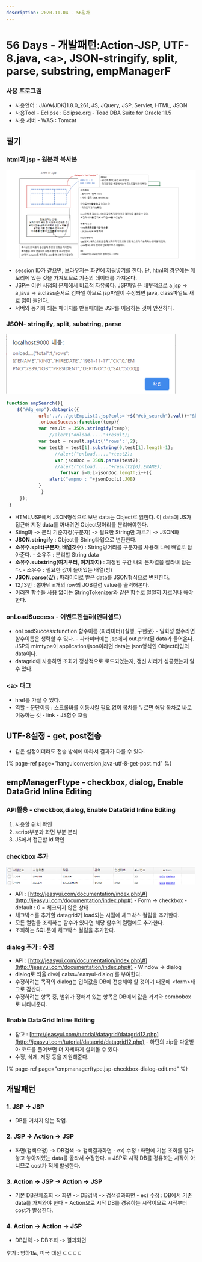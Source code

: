 ```yaml
---
description: 2020.11.04 - 56일차
---
```


# 56 Days - 개발패턴:Action-JSP, UTF-8.java, &lt;a&gt;, JSON-stringify, split, parse, substring, empManagerF

### 사용 프로그램

* 사용언어 : JAVA\(JDK\)1.8.0\_261, JS, JQuery, JSP, Servlet, HTML, JSON
* 사용Tool  - Eclipse : Eclipse.org - Toad DBA Suite for Oracle 11.5
* 사용 서버 - WAS : Tomcat

## 필기

### html과 jsp - 원본과 복사본

![](../../.gitbook/assets/1%20%2858%29.png)

* session ID가 같으면, 브라우저는 화면에 끼워넣기를 한다. 단, html의 경우에는 메모리에 있는 것을 가져오므로 기존의 데이터를 가져온다.
* JSP는 이런 시점의 문제에서 비교적 자유롭다. JSP파일은 내부적으로 a.jsp -&gt; a.java -&gt; a.class순서로 컴파일 하므로 jsp파일이 수정되면 java, class파일도 새로 읽어 들인다.
* 서버와 동기화 되는 페이지를 만들때에는 JSP를 이용하는 것이 안전하다.

### JSON- stringify, split, substring, parse

![9&#xBC88; &#xB2E8;&#xC704;&#xD14C;&#xC2A4;&#xD2B8;](../../.gitbook/assets/2%20%2845%29.png)

```javascript
function empSearch(){        	 
    $("#dg_emp").datagrid({            	
            url:'../../getEmpList2.jsp?cols='+$("#cb_search").val()+"&keyword="+$("#sb_keyword").val();
            ,onLoadSuccess:function(temp){            		
            var result = JSON.stringify(temp);   
   			   	//alert("onload....."+result);
            var test = result.split('"rows":',2);
            var test2 = test[1].substring(0,test[1].length-1);
   			 	  //alert("onload....."+test2); 
   			 	  var jsonDoc = JSON.parse(test2);
   			 	  //alert("onload....."+result2[0].ENAME); 
     			 	for(var i=0;i>jsonDoc.length;i++){
	            alert("empno : "+jsonDoc[i].JOB)
            }	
   			 }		
     });
 }
```

* HTML/JSP에서 JSON형식으로 보낸 data는 Object로 읽힌다. 이 data에 JS가 접근해 지정 data를 꺼내려면 Object덩어리를 분리해야한다.
* Sting화 -&gt; 분리 기준지정\(구분자\) -&gt; 필요한 String만 자르기 -&gt; JSON화
* **JSON.stringif**y : Object를 String타입으로 변환한다.
* **소유주.split\(구분자, 배열갯수\)** : String덩어리를 구분자를 사용해 나눠 배열로 담아준다. - 소유주 : 분리할 String data
* **소유주.substring\(여기부터, 여기까지\)** : 지정된 구간 내의 문자열을 잘라내 담는다. - 소유주 : 필요한 값이 들어있는 배열\(방\)
* **JSON.parse\(값\)** : 파라미터로 받은 data를 JSON형식으로 변환한다.
* 12,13번 : 뽑아낸 n개의 row의 JOB컬럼 value를 출력해본다.
* 이러한 함수들 사용 없이는 StringTokenizer와 같은 함수로 일일히 자르거나 해야한다.

### onLoadSuccess - 이벤트핸들러\(인터셉트\)

* onLoadSuccess:function 함수이름 \(파라미터\){실행, 구현문} - 일회성 함수라면 함수이름은 생략할 수 있다. - 파라미터에는 jsp에서 out.print된  data가 들어온다.   JSP의 mimtype이 application/json이라면 data는 json형식인 Object타입의 data이다.
* datagrid에 사용하면 조회가 정상적으로 로드되었는지, 갱신 처리가 성공했는지 알 수 있다.

### &lt;a&gt; 태그

* href를 가질 수 있다.
* 역할 - 문단이동 : 스크롤바를 이동시킬 필요 없이 목차를 누르면 해당 목차로 바로 이동하는 것 - link - JS함수 호출

## UTF-8설정 - get, post전송

* 같은 설정이더라도 전송 방식에 따라서 결과가 다를 수 있다.

{% page-ref page="hangulconversion.java-utf-8-get-post.md" %}

## empManagerFtype - checkbox, dialog, Enable DataGrid Inline Editing

### API활용 - checkbox,dialog, Enable DataGrid Inline Editing

1. 사용할 위치 확인
2. script부분과 화면 부분 분리
3. JS에서 접근할 id 확인

### checkbox 추가

![](../../.gitbook/assets/1%20%2857%29.png)

*  API : [http://jeasyui.com/documentation/index.php\#](http://jeasyui.com/documentation/index.php#) - Form -&gt; checkbox - default : 0 = 체크되지 않은 상태
* 체크박스를 추가할 datagrid가 load되는 시점에 체크박스 컬럼을 추가한다.
* 모든 컬럼을 조회하는 함수가 있다면 해당 함수의 컬럼에도 추가한다.
* 조회하는 SQL문에 체크박스 컬럼을 추가한다.

### dialog 추가 : 수정

*  API : [http://jeasyui.com/documentation/index.php\#](http://jeasyui.com/documentation/index.php#) - Window -&gt; dialog
* dialog로 띄울 div에 calss='easyui-dialog'를 부여한다.
* 수정하려는 목적의 dialog는 입력값을 DB에 전송해야 할 것이기 때문에 &lt;form&gt;태그로 감싼다.
* 수정하려는 항목 중, 범위가 정해져 있는 항목은 DB에서 값을 가져와 combobox로 나타내준다.

### Enable DataGrid Inline Editing

* 참고 : [http://jeasyui.com/tutorial/datagrid/datagrid12.php](http://jeasyui.com/tutorial/datagrid/datagrid12.php) - 하단의 zip을 다운받아 코드를 풀어보면 더 자세하게 살펴볼 수 있다.
* 수정, 삭제, 저장 등을 지원해준다.

{% page-ref page="empmanagerftype.jsp-checkbox-dialog-edit.md" %}

## 개발패턴

### 1. JSP -&gt; JSP

* DB를 거치지 않는 작업.

### 2. JSP -&gt; Action -&gt; JSP

* 화면\(검색요청\) -&gt; DB검색 -&gt; 검색결과화면 - ex\) 수정 : 화면에 기본 조회를 깔아 놓고 놓아져있는 data를 골라서 수정한다. = JSP로 시작   DB를 경유하는 시작이 아니므로 cost가 적게 발생한다.

### 3. Action -&gt; JSP -&gt; Action -&gt; JSP

* 기본 DB전체조회 -&gt; 화면 -&gt; DB검색 -&gt; 검색결과화면 - ex\) 수정 : DB에서 기존 data를 가져와야 한다 = Action으로 시작   DB를 경유하는 시작이므로 시작부터 cost가 발생한다.

### 4. Action -&gt; Action -&gt; JSP

* DB입력 -&gt; DB조회 -&gt; 결과화면

후기 : 영하1도, 미국 대선 ㄷㄷㄷㄷ

